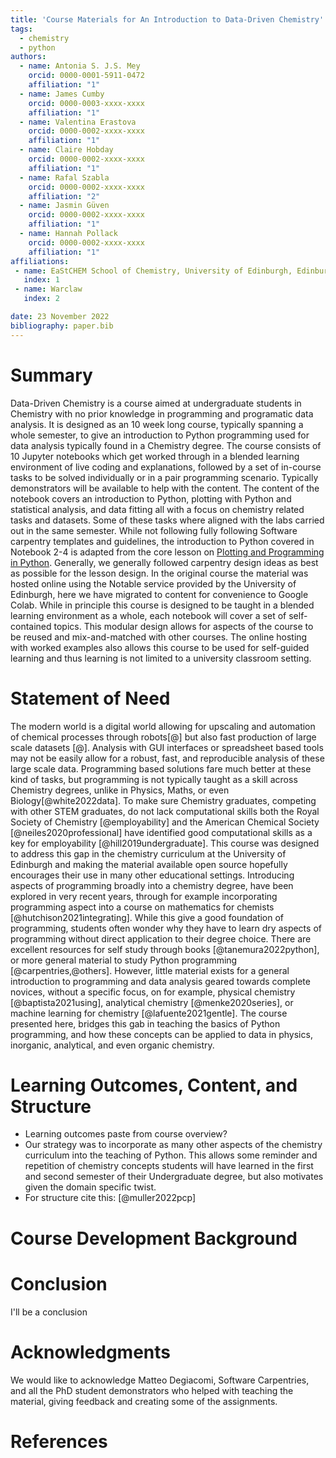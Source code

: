 ```yaml
---
title: 'Course Materials for An Introduction to Data-Driven Chemistry'
tags:
  - chemistry
  - python
authors:
  - name: Antonia S. J.S. Mey
    orcid: 0000-0001-5911-0472
    affiliation: "1"
  - name: James Cumby
    orcid: 0000-0003-xxxx-xxxx
    affiliation: "1"
  - name: Valentina Erastova
    orcid: 0000-0002-xxxx-xxxx
    affiliation: "1"
  - name: Claire Hobday
    orcid: 0000-0002-xxxx-xxxx
    affiliation: "1"
  - name: Rafal Szabla
    orcid: 0000-0002-xxxx-xxxx
    affiliation: "2"
  - name: Jasmin Güven
    orcid: 0000-0002-xxxx-xxxx
    affiliation: "1"
  - name: Hannah Pollack
    orcid: 0000-0002-xxxx-xxxx
    affiliation: "1"
affiliations:
 - name: EaStCHEM School of Chemistry, University of Edinburgh, Edinburgh, United Kingdom 
   index: 1
 - name: Warclaw
   index: 2

date: 23 November 2022
bibliography: paper.bib
---
```


# Summary
Data-Driven Chemistry is a course aimed at undergraduate students in Chemistry with no prior knowledge in programming and programatic data analysis. It is designed as an 10 week long course, typically spanning a whole semester, to give an introduction to Python programming used for data analysis typically found in a Chemistry degree. The course consists of 10 Jupyter notebooks which get worked through in a blended learning environment of live coding and explanations, followed by a set of in-course tasks to be solved individually or in a pair programming scenario. Typically demonstrators will be available to help with the content. The content of the notebook covers an introduction to Python, plotting with Python and statistical analysis, and data fitting all with a focus on chemistry related tasks and datasets. Some of these tasks where aligned with the labs carried out in the same semester. While not following fully following Software carpentry templates and guidelines, the introduction to Python covered in Notebook 2-4 is adapted from the core lesson on [Plotting and Programming in Python](http://swcarpentry.github.io/python-novice-gapminder/). Generally, we generally followed carpentry design ideas as best as possible for the lesson design. In the original course the material was hosted online using the Notable service provided by the University of Edinburgh, here we have migrated to content for convenience to Google Colab. While in principle this course is designed to be taught in a blended learning environment as a whole, each notebook will cover a set of self-contained topics. This modular design allows for aspects of the course to be reused and mix-and-matched with other courses. The online hosting with worked examples also allows this course to be used for self-guided learning and thus learning is not limited to a university classroom setting. 

# Statement of Need
The modern world is a digital world allowing for upscaling and automation of chemical processes through robots[@] but also fast production of large scale datasets [@]. Analysis with GUI interfaces or spreadsheet based tools may not be easily allow for a robust, fast, and reproducible analysis of these large scale data. Programming based solutions fare much better at these kind of tasks, but programming is not typically taught as a skill across Chemistry degrees, unlike in Physics, Maths, or even Biology[@white2022data]. To make sure Chemistry graduates, competing with other STEM graduates, do not lack computational skills both the Royal Society of Chemistry [@employability] and the American Chemical Society [@neiles2020professional] have identified good computational skills as a key for employability [@hill2019undergraduate]. This course was designed to address this gap in the chemistry curriculum at the University of Edinburgh and making the material available open source hopefully encourages their use in many other educational settings. Introducing aspects of programming broadly into a chemistry degree, have been explored in very recent years, through for example incorporating programming aspect into a course on mathematics for chemists [@hutchison2021integrating]. While this give a good foundation of programming, students often wonder why they have to learn dry aspects of programming without direct application to their degree choice. There are excellent resources for self study through books [@tanemura2022python], or more general material to study Python programming [@carpentries,@others]. However, little material exists for a general introduction to programming and data analysis geared towards complete novices, without a specific focus, on for example, physical chemistry [@baptista2021using], analytical chemistry [@menke2020series], or machine learning for chemistry [@lafuente2021gentle]. The course presented here, bridges this gab in teaching the basics of Python programming, and how these concepts can be applied to data in physics, inorganic, analytical, and even organic chemistry.   



# Learning Outcomes, Content, and Structure
- Learning outcomes paste from course overview?
-  Our strategy was to incorporate as many other aspects of the chemistry curriculum into the teaching of Python. This allows some reminder and repetition of chemistry concepts students will have learned in the first and second semester of their Undergraduate degree, but also motivates given the domain specific twist.
- For structure cite this: [@muller2022pcp]

# Course Development Background

# Conclusion

I'll be a conclusion
# Acknowledgments
We would like to acknowledge Matteo Degiacomi, Software Carpentries, and all the PhD student demonstrators who helped with teaching the material, giving feedback and creating some of the assignments. 
# References
